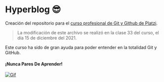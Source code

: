 # Hyperblog 😎
Creación del repositorio para el [curso profesional de Git y Github de Platzi](https://platzi.com/clases/git-github/ "curso de Git y Github de Platzi").
>La modificación de este archivo se realizó en la clase 33 del curso, el día 15 de diciembre del 2021.

Este curso ha sido de gran ayuda para poder entender en la totalidad Git y GitHub.

#### ¡Nunca Pares De Aprender!

[![Gif](https://c.tenor.com/8-ez-dP_FMMAAAAC/valorant-sova.gif "Gif")](https://c.tenor.com/8-ez-dP_FMMAAAAC/valorant-sova.gif "Gif")